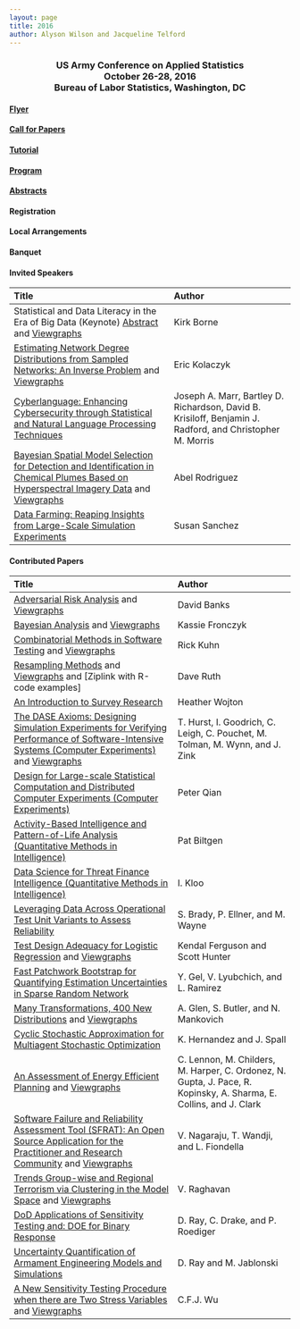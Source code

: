 ```yaml
---
layout: page
title: 2016
author: Alyson Wilson and Jacqueline Telford
---
```

<div align="center"><h3>US Army Conference on Applied Statistics<br>
October 26-28, 2016<br>
Bureau of Labor Statistics, Washington, DC</h3></div>

#### [Flyer](https://alysongwilson.github.io/ACAS/CASD2016/CASD-Flyer-2016-Jun16.pdf)

#### [Call for Papers](https://alysongwilson.github.io/ACAS/CASD2016/callforpapers)

#### [Tutorial](https://alysongwilson.github.io/ACAS/CASD2016/tutorial)

#### [Program](https://alysongwilson.github.io/ACAS/CASD2016/CASD3Program.pdf#page=1)

#### [Abstracts](https://alysongwilson.github.io/ACAS/CASD2016/CASD3Abstracts.pdf#page=1)

#### Registration

#### Local Arrangements

#### Banquet

#### Invited Speakers

| Title | Author |
| :--- | :--- |
| Statistical and Data Literacy in the Era of Big Data (Keynote) [Abstract](https://alysongwilson.github.io/ACAS/CASD2016/CASD3Abstracts.pdf#page=1) and [Viewgraphs](https://alysongwilson.github.io/ACAS/CASD2016/kirkborne-casd-oct2016.pdf)| Kirk Borne |
| [Estimating Network Degree Distributions from Sampled Networks: An Inverse Problem](https://alysongwilson.github.io/ACAS/CASD2016/CASD3Abstracts.pdf#page=2) and [Viewgraphs](https://alysongwilson.github.io/ACAS/CASD2016/KolaczykCASD2016.pdf)| Eric Kolaczyk | 
| [Cyberlanguage: Enhancing Cybersecurity through Statistical and Natural Language Processing Techniques](https://alysongwilson.github.io/ACAS/CASD2016/CASD3Abstracts.pdf#page=3) | Joseph A. Marr, Bartley D. Richardson, David B. Krisiloff, Benjamin J. Radford, and Christopher M. Morris |
| [Bayesian Spatial Model Selection for Detection and Identification in Chemical Plumes Based on Hyperspectral Imagery Data](https://alysongwilson.github.io/ACAS/CASD2016/CASD3Abstracts.pdf#page=4) and [Viewgraphs](https://alysongwilson.github.io/ACAS/CASD2016/Rodriguez_CASD.pdf) | Abel Rodriguez |
| [Data Farming: Reaping Insights from Large-Scale Simulation Experiments](https://alysongwilson.github.io/ACAS/CASD2016/CASD3Abstracts.pdf#page=5) | Susan Sanchez |


#### Contributed Papers

| Title | Author |
| :--- | :--- |
| [Adversarial Risk Analysis](https://alysongwilson.github.io/ACAS/CASD2016/CASD3Abstracts.pdf#page=6) and [Viewgraphs](https://alysongwilson.github.io/ACAS/CASD2016/casd-banks.pdf) | David Banks|
| [Bayesian Analysis](https://alysongwilson.github.io/ACAS/CASD2016/CASD3Abstracts.pdf#page=7) and [Viewgraphs](https://alysongwilson.github.io/ACAS/CASD2016/Bayesian-Mini-Tutorial-CASD.pdf) | Kassie Fronczyk |
| [Combinatorial Methods in Software Testing](https://alysongwilson.github.io/ACAS/CASD2016/CASD3Abstracts.pdf#page=8) and [Viewgraphs](https://alysongwilson.github.io/ACAS/CASD2016/kuhn-casd-161026-final.pdf) | Rick Kuhn |
| [Resampling Methods](https://alysongwilson.github.io/ACAS/CASD2016/CASD3Abstracts.pdf#page=9) and [Viewgraphs](https://alysongwilson.github.io/ACAS/CASD2016/RuthViewgraphs.pdf#page=1) and [Ziplink with R-code examples] | Dave Ruth |
| [An Introduction to Survey Research](https://alysongwilson.github.io/ACAS/CASD2016/CASD3Abstracts.pdf#page=10) | Heather Wojton |
| [The DASE Axioms: Designing Simulation Experiments for Verifying Performance of Software-Intensive Systems (Computer Experiments)](https://alysongwilson.github.io/ACAS/CASD2016/CASD3Abstracts.pdf#page=11) and [Viewgraphs](https://alysongwilson.github.io/ACAS/CASD2016/Hurst_DaseAxiomsS.pdf) | T. Hurst, I. Goodrich, C. Leigh, C. Pouchet, M. Tolman, M. Wynn, and J. Zink |
| [Design for Large-scale Statistical Computation and Distributed Computer Experiments (Computer Experiments)](https://alysongwilson.github.io/ACAS/CASD2016/CASD3Abstracts.pdf#page=12) | Peter  Qian |
| [Activity-Based Intelligence and Pattern-of-Life Analysis (Quantitative Methods in Intelligence)](https://alysongwilson.github.io/ACAS/CASD2016/CASD3Abstracts.pdf#page=13) | Pat Biltgen |
| [Data Science for Threat Finance Intelligence (Quantitative Methods in Intelligence)](https://alysongwilson.github.io/ACAS/CASD2016/CASD3Abstracts.pdf#page=14) | I. Kloo |
| [Leveraging Data Across Operational Test Unit Variants to Assess Reliability](https://alysongwilson.github.io/ACAS/CASD2016/CASD3Abstracts.pdf#page=15) | S. Brady, P. Ellner, and M. Wayne |
| [Test Design Adequacy for Logistic Regression](https://alysongwilson.github.io/ACAS/CASD2016/CASD3Abstracts.pdf#page=16) and [Viewgraphs](https://alysongwilson.github.io/ACAS/CASD2016/FergusonHunter.pdf) | Kendal Ferguson and Scott Hunter |
| [Fast Patchwork Bootstrap for Quantifying Estimation Uncertainties in Sparse Random Network](https://alysongwilson.github.io/ACAS/CASD2016/CASD3Abstracts.pdf#page=17) | Y. Gel, V. Lyubchich, and L. Ramirez |
| [Many Transformations, 400 New Distributions](https://alysongwilson.github.io/ACAS/CASD2016/CASD3Abstracts.pdf#page=18) and [Viewgraphs](https://alysongwilson.github.io/ACAS/CASD2016/Glen_CASD.pdf) | A. Glen, S. Butler, and N. Mankovich |
| [Cyclic Stochastic Approximation for Multiagent Stochastic Optimization](https://alysongwilson.github.io/ACAS/CASD2016/CASD3Abstracts.pdf#page=19) | K. Hernandez and J. Spall |
| [An Assessment of Energy Efficient Planning](https://alysongwilson.github.io/ACAS/CASD2016/CASD3Abstracts.pdf#page=20) and [Viewgraphs](https://alysongwilson.github.io/ACAS/CASD2016/CASD_lennon_Final.pdf) | C. Lennon, M. Childers, M. Harper, C. Ordonez, N. Gupta, J. Pace, R. Kopinsky, A. Sharma, E. Collins, and J. Clark |
| [Software Failure and Reliability Assessment Tool (SFRAT): An Open Source Application for the Practitioner and Research Community](https://alysongwilson.github.io/ACAS/CASD2016/CASD3Abstracts.pdf#page=21) and [Viewgraphs](https://alysongwilson.github.io/ACAS/CASD2016/fiondella-CASD2016_Presentation.pdf) | V. Nagaraju, T. Wandji, and L. Fiondella |
| [Trends Group-wise and Regional Terrorism via Clustering in the Model Space](https://alysongwilson.github.io/ACAS/CASD2016/CASD3Abstracts.pdf#page=22) and [Viewgraphs](https://alysongwilson.github.io/ACAS/CASD2016/casd_2016_raghavan_vasanthan.pdf) | V. Raghavan |
| [DoD Applications of Sensitivity Testing and: DOE for Binary Response](https://alysongwilson.github.io/ACAS/CASD2016/CASD3Abstracts.pdf#page=23) | D. Ray, C. Drake, and P. Roediger |
| [Uncertainty Quantification of Armament Engineering Models and Simulations](https://alysongwilson.github.io/ACAS/CASD2016/CASD3Abstracts.pdf#page=24) | D. Ray and M. Jablonski |
| [A New Sensitivity Testing Procedure when there are Two Stress Variables](https://alysongwilson.github.io/ACAS/CASD2016/CASD3Abstracts.pdf#page=25) and [Viewgraphs](https://alysongwilson.github.io/ACAS/CASD2016/sensitivitytest-2d_oct25.pdf) | C.F.J. Wu |
